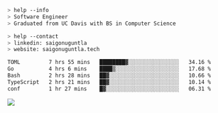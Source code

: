 ```bash
> help --info
> Software Engineer
> Graduated from UC Davis with BS in Computer Science
```

```bash
> help --contact
> linkedin: saigonuguntla
> website: saigonuguntla.tech
```

<!--START_SECTION:waka-->

```txt
TOML         7 hrs 55 mins   ████████▓░░░░░░░░░░░░░░░░   34.16 %
Go           4 hrs 6 mins    ████▒░░░░░░░░░░░░░░░░░░░░   17.68 %
Bash         2 hrs 28 mins   ██▓░░░░░░░░░░░░░░░░░░░░░░   10.66 %
TypeScript   2 hrs 21 mins   ██▓░░░░░░░░░░░░░░░░░░░░░░   10.14 %
conf         1 hr 27 mins    █▓░░░░░░░░░░░░░░░░░░░░░░░   06.31 %
```

<!--END_SECTION:waka-->

![](https://komarev.com/ghpvc/?username=saigonu&color=6A8AFF)

